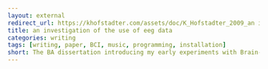 ```yaml
---
layout: external
redirect_url: https://khofstadter.com/assets/doc/K_Hofstadter_2009_an investigation_of_the_use_of EEG_data_for_the_purposes_of_sonification_and visualisation_in_a_creative environment.pdf
title: an investigation of the use of eeg data
categories: writing
tags: [writing, paper, BCI, music, programming, installation]
short: The BA dissertation introducing my early experiments with Brain-Computer Music Interfacing.
---
```


